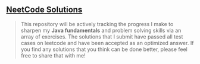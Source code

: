 [NeetCode Solutions](https://neetcode.io/roadmap)
-----------------------

> This repository will be actively tracking the progress I make to sharpen my **Java fundamentals** and problem solving skills via an array of exercises.
> The solutions that I submit have passed all test cases on leetcode and have been accepted as an optimized answer.
  > If you find any solutions that you think can be done better, please feel free to share that with me!
